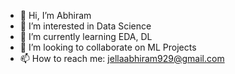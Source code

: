 - 👋 Hi, I’m Abhiram
- 👀 I’m interested in Data Science
- 🌱 I’m currently learning EDA, DL
- 💞️ I’m looking to collaborate on ML Projects
- 📫 How to reach me: jellaabhiram929@gmail.com

<!---
Abhiiesante/Abhiiesante is a ✨ special ✨ repository because its `README.md` (this file) appears on your GitHub profile.
You can click the Preview link to take a look at your changes.
--->
